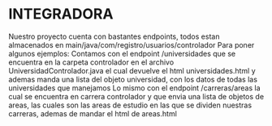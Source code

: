 # INTEGRADORA
Nuestro proyecto cuenta con bastantes endpoints, todos estan almacenados en main/java/com/registro/usuarios/controlador
Para poner algunos ejemplos:
Contamos con el endpoint /universidades que se encuentra en la carpeta controlador en el archivo UniversidadControlador.java
el cual devuelve el html universidades.html y ademas manda una lista del objeto universidad, con los datos de todas las universidades
que manejamos
Lo mismo con el endpoint /carreras/areas la cual se encuentra en carrera controlador y que envia una lista de objetos de 
areas, las cuales son las areas de estudio en las que se dividen nuestras carreras, ademas de mandar el html de areas.html